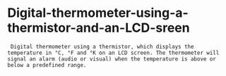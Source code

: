 # Digital-thermometer-using-a-thermistor-and-an-LCD-sreen
     Digital thermometer using a thermistor, which displays the temperature in °C, °F and °K on an LCD screen. The thermometer will signal an alarm (audio or visual) when the temperature is above or below a predefined range.
